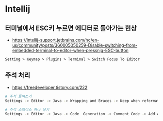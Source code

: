 # Intellij

## 터미널에서 ESC키 누르면 에디터로 돌아가는 현상
* https://intellij-support.jetbrains.com/hc/en-us/community/posts/360005050259-Disable-switching-from-embedded-terminal-to-editor-when-pressnig-ESC-button
```
Setting > Keymap > Plugins > Terminal > Switch Focus To Editor
```

## 주석 처리
* https://freedeveloper.tistory.com/222
```sh
# 주석 들여쓰기
Settings -> Editor -> Java -> Wrapping and Braces -> Keep when reformating -> Comment at first column -> 해제

# 주석 스페이스 하나 넣기
Settings -> Editor -> Java -> Code  Generation -> Comment Code -> Add a space at comment start -> 선택
```
